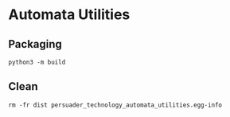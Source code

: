 # Automata Utilities 

## Packaging
`python3 -m build`

## Clean
`rm -fr dist persuader_technology_automata_utilities.egg-info`
